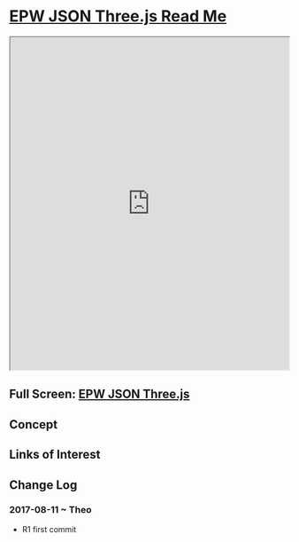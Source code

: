 <span style=display:none; >[You are now in a GitHub source code view - click this link to view Read Me file as a web page]( https://ibpsa2017.github.io/epw-json-threejs/#README.md "View file as a web page." ) </span>



[EPW JSON Three.js Read Me]( #README.md )
====

<iframe src=https://ibpsa2017.github.io/epw-json-threejs/index.html width=100% height=600px /* onload=this.contentWindow.controls.enableZoom=false; */ ></iframe>

## Full Screen: [EPW JSON Three.js ]( https://ibpsa2017.github.io/epw-json-threejs/index.html )


## Concept


## Links of Interest


## Change Log

### 2017-08-11 ~ Theo

* R1 first commit